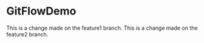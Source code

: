 GitFlowDemo
===========
This is a change made on the feature1 branch.
This is a change made on the feature2 branch.